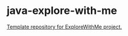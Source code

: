 # java-explore-with-me
[Template repository for ExploreWithMe project.](https://github.com/akpsv/java-explore-with-me/pull/6)
